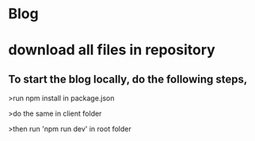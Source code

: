 # Blog




<h1> download all files in repository</h1>
<h2>To start the blog locally, do the following steps,</h2>
<p>>run npm install in package.json</p>
<p>>do the same in client folder</p>
<p>>then run 'npm run dev' in root folder</p>
